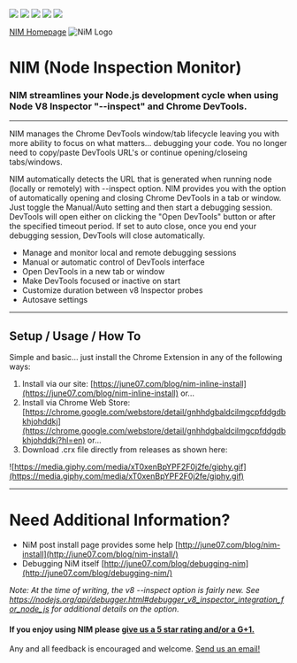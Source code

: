 ![](https://img.shields.io/chrome-web-store/v/gnhhdgbaldcilmgcpfddgdbkhjohddkj.svg) ![](https://img.shields.io/chrome-web-store/users/gnhhdgbaldcilmgcpfddgdbkhjohddkj.svg) ![](https://img.shields.io/chrome-web-store/rating/gnhhdgbaldcilmgcpfddgdbkhjohddkj.svg) ![](https://img.shields.io/chrome-web-store/stars/gnhhdgbaldcilmgcpfddgdbkhjohddkj.svg) ![](https://img.shields.io/chrome-web-store/rating-count/gnhhdgbaldcilmgcpfddgdbkhjohddkj.svg) 

[NIM Homepage](http://june07.com/nim)
![NiM Logo](http://june07.github.io/image/smallPromoTile.png)
# NIM (Node Inspection Monitor)
### NIM streamlines your Node.js development cycle when using Node V8 Inspector "--inspect" and Chrome DevTools.

------------------------

NIM manages the Chrome DevTools window/tab lifecycle leaving you with more ability to focus on what matters... debugging your code.  You no longer need to copy/paste DevTools URL's or continue opening/closeing tabs/windows.

NIM automatically detects the URL that is generated when running node (locally or remotely) with --inspect option. NIM provides you with the option of automatically opening and closing Chrome DevTools in a tab or window. Just toggle the Manual/Auto setting and then start a debugging session.  DevTools will open either on clicking the "Open DevTools" button or after the specified timeout period.  If set to auto close, once you end your debugging session, DevTools will close automatically.
 
 * Manage and monitor local and remote debugging sessions
 * Manual or automatic control of DevTools interface
 * Open DevTools in a new tab or window
 * Make DevTools focused or inactive on start
 * Customize duration between v8 Inspector probes
 * Autosave settings

--------------------
## Setup / Usage / How To

Simple and basic... just install the Chrome Extension in any of the following ways:

1. Install via our site: [https://june07.com/blog/nim-inline-install](https://june07.com/blog/nim-inline-install) or...
2. Install via Chrome Web Store: [https://chrome.google.com/webstore/detail/gnhhdgbaldcilmgcpfddgdbkhjohddkj](https://chrome.google.com/webstore/detail/gnhhdgbaldcilmgcpfddgdbkhjohddkj?hl=en) or...
3. Download .crx file directly from releases as shown here:

![https://media.giphy.com/media/xT0xenBpYPF2F0j2fe/giphy.gif](https://media.giphy.com/media/xT0xenBpYPF2F0j2fe/giphy.gif)

--------------------------

# Need Additional Information?
* NiM post install page provides some help [http://june07.com/blog/nim-install](http://june07.com/blog/nim-install/)
* Debugging NiM itself [http://june07.com/blog/debugging-nim](http://june07.com/blog/debugging-nim/)

*Note: At the time of writing, the v8 --inspect option is fairly new. See https://nodejs.org/api/debugger.html#debugger_v8_inspector_integration_for_node_js for additional details on the option.*
#### If you enjoy using NIM please [give us a 5 star rating and/or a G+1.](https://chrome.google.com/webstore/detail/nim-node-inspector-manage/gnhhdgbaldcilmgcpfddgdbkhjohddkj/reviewshttps://chrome.google.com/webstore/detail/nim-node-inspector-manage/gnhhdgbaldcilmgcpfddgdbkhjohddkj/reviews)

Any and all feedback is encouraged and welcome.  [Send us an email!](mailto:667@june07.com)



